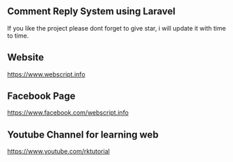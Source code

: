 Comment Reply System using Laravel
----------------------------------

If you like the project please dont forget to give star, i will update it with time to time.


Website
--------
https://www.webscript.info




Facebook Page
--------------
https://www.facebook.com/webscript.info



Youtube Channel for learning web
--------------------------------
https://www.youtube.com/rktutorial
